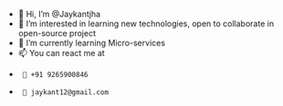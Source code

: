 - 👋 Hi, I’m @Jaykantjha
- 👀 I’m interested in learning new technologies, open to collaborate in open-source project
- 🌱 I’m currently learning Micro-services
- 📫 You can react me at
-      📱 +91 9265900846
-      📧 jaykant12@gmail.com

<!---
Jaykantjha/Jaykantjha is a ✨ special ✨ repository because its `README.md` (this file) appears on your GitHub profile.
You can click the Preview link to take a look at your changes.
--->
